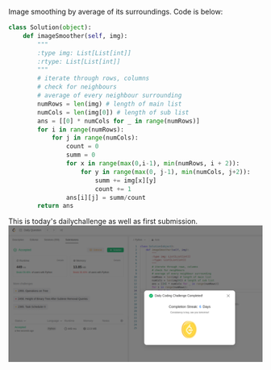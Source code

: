 Image smoothing by average of its surroundings.
Code is below:
```python
class Solution(object):
    def imageSmoother(self, img):
        """
        :type img: List[List[int]]
        :rtype: List[List[int]]
        """
        # iterate through rows, columns
        # check for neighbours
        # average of every neighbour surrounding
        numRows = len(img) # length of main list
        numCols = len(img[0]) # length of sub list
        ans = [[0] * numCols for _ in range(numRows)]
        for i in range(numRows):
            for j in range(numCols):
                count = 0
                summ = 0
                for x in range(max(0,i-1), min(numRows, i + 2)):
                    for y in range(max(0, j-1), min(numCols, j+2)):
                        summ += img[x][y]
                        count += 1
                ans[i][j] = summ/count
        return ans
```
This is today's dailychallenge as well as first submission.
![submission](submission.png)